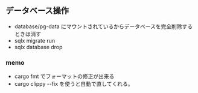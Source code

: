 ## データベース操作

- database/pg-data にマウントされているからデータベースを完全削除するときは消す
- sqlx migrate run
- sqlx database drop

### memo

- cargo fmt でフォーマットの修正が出来る
- cargo clippy --fix を使うと自動で直してくれる。
